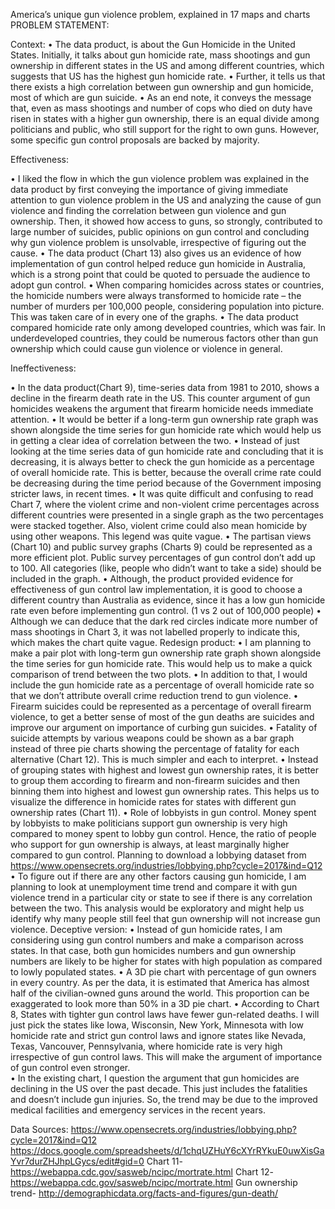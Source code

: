 America’s unique gun violence problem, explained in 17 maps and charts
PROBLEM STATEMENT:

Context:
•	The data product, is about the Gun Homicide in the United States. Initially, it talks about gun homicide rate, mass shootings and gun ownership in different states in the US and among different countries, which suggests that US has the highest gun homicide rate. 
•	Further, it tells us that there exists a high correlation between gun ownership and gun homicide, most of which are gun suicide.
•	As an end note, it conveys the message that, even as mass shootings and number of cops who died on duty have risen in states with a higher gun ownership, there is an equal divide among politicians and public, who still support for the right to own guns. However, some specific gun control proposals are backed by majority. 

Effectiveness:

•	I liked the flow in which the gun violence problem was explained in the data product by first conveying the importance of giving immediate attention to gun violence problem in the US and analyzing the cause of gun violence and finding the correlation between gun violence and gun ownership. Then, it showed how access to guns, so strongly, contributed to large number of suicides, public opinions on gun control and concluding why gun violence problem is unsolvable, irrespective of figuring out the cause.
•	The data product (Chart 13) also gives us an evidence of how implementation of gun control helped reduce gun homicide in Australia, which is a strong point that could be quoted to persuade the audience to adopt gun control. 
•	When comparing homicides across states or countries, the homicide numbers were always transformed to homicide rate – the number of murders per 100,000 people, considering population into picture. This was taken care of in every one of the graphs.
•	The data product compared homicide rate only among developed countries, which was fair. In underdeveloped countries, they could be numerous factors other than gun ownership which could cause gun violence or violence in general. 

Ineffectiveness:

•	In the data product(Chart 9), time-series data from 1981 to 2010, shows a decline in the firearm death rate in the US. This counter argument of gun homicides weakens the argument that firearm homicide needs immediate attention. 
•	It would be better if a long-term gun ownership rate graph was shown alongside the time series for gun homicide rate which would help us in getting a clear idea of correlation between the two.
•	Instead of just looking at the time series data of gun homicide rate and concluding that it is decreasing, it is always better to check the gun homicide as a percentage of overall homicide rate. This is better, because the overall crime rate could be decreasing during the time period because of the Government imposing stricter laws, in recent times. 
•	It was quite difficult and confusing to read Chart 7, where the violent crime and non-violent crime percentages across different countries were presented in a single graph as the two percentages were stacked together. Also, violent crime could also mean homicide by using other weapons. This legend was quite vague.
•	The partisan views (Chart 10) and public survey graphs (Charts 9) could be represented as a more efficient plot. Public survey percentages of gun control don’t add up to 100. All categories (like, people who didn’t want to take a side) should be included in the graph.
•	Although, the product provided evidence for effectiveness of gun control law implementation, it is good to choose a different country than Australia as evidence, since it has a low gun homicide rate even before implementing gun control. (1 vs 2 out of 100,000 people)
•	Although we can deduce that the dark red circles indicate more number of mass shootings in Chart 3, it was not labelled properly to indicate this, which makes the chart quite vague.
Redesign product:
•	I am planning to make a pair plot with long-term gun ownership rate graph shown alongside the time series for gun homicide rate. This would help us to make a quick comparison of trend between the two plots. 
•	In addition to that, I would include the gun homicide rate as a percentage of overall homicide rate so that we don’t attribute overall crime reduction trend to gun violence. 
•	Firearm suicides could be represented as a percentage of overall firearm violence, to get a better sense of most of the gun deaths are suicides and improve our argument on importance of curbing gun suicides.
•	Fatality of suicide attempts by various weapons could be shown as a bar graph instead of three pie charts showing the percentage of fatality for each alternative (Chart 12). This is much simpler and each to interpret.
•	Instead of grouping states with highest and lowest gun ownership rates, it is better to group them according to firearm and non-firearm suicides and then binning them into highest and lowest gun ownership rates. This helps us to visualize the difference in homicide rates for states with different gun ownership rates (Chart 11).
•	Role of lobbyists in gun control. Money spent by lobbyists to make politicians support gun ownership is very high compared to money spent to lobby gun control. Hence, the ratio of people who support for gun ownership is always, at least marginally higher compared to gun control. Planning to download a lobbying dataset from https://www.opensecrets.org/industries/lobbying.php?cycle=2017&ind=Q12 
•	To figure out if there are any other factors causing gun homicide, I am planning to look at unemployment time trend and compare it with gun violence trend in a particular city or state to see if there is any correlation between the two. This analysis would be exploratory and might help us identify why many people still feel that gun ownership will not increase gun violence. 
Deceptive version:
•	Instead of gun homicide rates, I am considering using gun control numbers and make a comparison across states. In that case, both gun homicides numbers and gun ownership numbers are likely to be higher for states with high population as compared to lowly populated states.
•	A 3D pie chart with percentage of gun owners in every country. As per the data, it is estimated that America has almost half of the civilian-owned guns around the world. This proportion can be exaggerated to look more than 50% in a 3D pie chart.
•	According to Chart 8, States with tighter gun control laws have fewer gun-related deaths. I will just pick the states like Iowa, Wisconsin, New York, Minnesota with low homicide rate and strict gun control laws and ignore states like Nevada, Texas, Vancouver, Pennsylvania, where homicide rate is very high irrespective of gun control laws. This will make the argument of importance of gun control even stronger.  
•	In the existing chart, I question the argument that gun homicides are declining in the US over the past decade. This just includes the fatalities and doesn’t include gun injuries. So, the trend may be due to the improved medical facilities and emergency services in the recent years. 


Data Sources:
https://www.opensecrets.org/industries/lobbying.php?cycle=2017&ind=Q12
https://docs.google.com/spreadsheets/d/1chqUZHuY6cXYrRYkuE0uwXisGaYvr7durZHJhpLGycs/edit#gid=0
Chart 11- https://webappa.cdc.gov/sasweb/ncipc/mortrate.html
Chart 12- https://webappa.cdc.gov/sasweb/ncipc/mortrate.html
Gun ownership trend- http://demographicdata.org/facts-and-figures/gun-death/




















      


